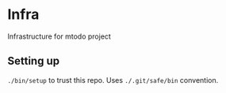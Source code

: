 # Infra

Infrastructure for mtodo project

## Setting up

`./bin/setup` to trust this repo. Uses `./.git/safe/bin` convention.

